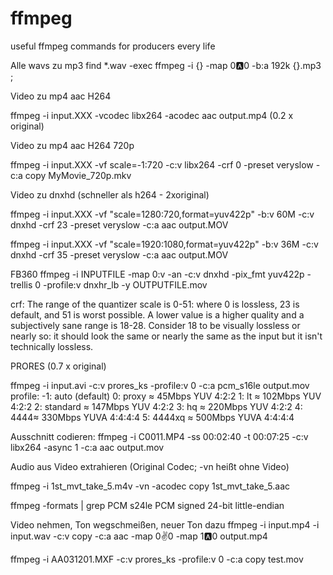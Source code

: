 # ffmpeg
useful ffmpeg commands for producers every life

Alle wavs zu mp3
find *.wav -exec ffmpeg -i {} -map 0:a:0 -b:a 192k {}.mp3 \;

Video zu mp4 aac H264

ffmpeg -i input.XXX -vcodec libx264 -acodec aac output.mp4 (0.2 x original)

Video zu mp4 aac H264 720p

ffmpeg -i input.XXX -vf scale=-1:720 -c:v libx264 -crf 0 -preset veryslow -c:a copy MyMovie_720p.mkv



Video zu dnxhd (schneller als h264 - 2xoriginal)

ffmpeg -i input.XXX -vf "scale=1280:720,format=yuv422p" -b:v 60M -c:v dnxhd -crf 23 -preset veryslow -c:a aac output.MOV

ffmpeg -i input.XXX -vf "scale=1920:1080,format=yuv422p" -b:v 36M -c:v dnxhd -crf 35 -preset veryslow -c:a aac output.MOV

FB360
ffmpeg -i INPUTFILE -map 0:v -an -c:v dnxhd -pix_fmt yuv422p -trellis 0 -profile:v dnxhr_lb -y OUTPUTFILE.mov


crf: The range of the quantizer scale is 0-51: where 0 is lossless, 23 is default, and 51 is worst possible. 
A lower value is a higher quality and a subjectively sane range is 18-28. Consider 18 to be visually lossless or nearly so: 
it should look the same or nearly the same as the input but it isn't technically lossless.




PRORES (0.7 x original)

ffmpeg -i input.avi -c:v prores_ks -profile:v 0 -c:a pcm_s16le output.mov
profile:
-1: auto (default)
0: proxy ≈ 45Mbps YUV 4:2:2
1: lt ≈ 102Mbps YUV 4:2:2
2: standard ≈ 147Mbps YUV 4:2:2
3: hq ≈ 220Mbps YUV 4:2:2
4: 4444≈ 330Mbps YUVA 4:4:4:4
5: 4444xq ≈ 500Mbps YUVA 4:4:4:4

Ausschnitt codieren:
ffmpeg -i C0011.MP4 -ss 00:02:40 -t 00:07:25 -c:v libx264 -async 1 -c:a aac output.mov

Audio aus Video extrahieren (Original Codec; -vn heißt ohne Video)

ffmpeg -i 1st_mvt_take_5.m4v -vn -acodec copy 1st_mvt_take_5.aac

ffmpeg -formats | grep PCM
s24le           PCM signed 24-bit little-endian


Video nehmen, Ton wegschmeißen, neuer Ton dazu
ffmpeg -i input.mp4 -i input.wav -c:v copy -c:a aac -map 0:v:0 -map 1:a:0 output.mp4

ffmpeg -i AA031201.MXF -c:v prores_ks -profile:v 0 -c:a copy test.mov

